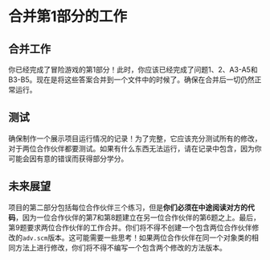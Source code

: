 # 合并第1部分的工作

## 合并工作

你已经完成了冒险游戏的第1部分！此时，你应该已经完成了问题1、2、A3-A5和B3-B5。现在是将这些答案合并到一个文件中的时候了。确保在合并后一切仍然正常运行。

## 测试

确保制作一个展示项目运行情况的记录！为了完整，它应该充分测试所有的修改，对于两位合作伙伴都要测试。如果有什么东西无法运行，请在记录中包含，因为你可能会因有意的错误而获得部分学分。

## 未来展望

项目的第二部分包括每位合作伙伴三个练习，但是**你们必须在中途阅读对方的代码**，因为一位合作伙伴的第7和第8题建立在另一位合作伙伴的第6题之上。最后，第9题要求两位合作伙伴的工作合并。你们将不得不创建一个包含两位合作伙伴修改的`adv.scm`版本。这可能需要一些思考！如果两位合作伙伴在同一个对象类的相同方法上进行修改，你们将不得不编写一个包含两个修改的方法版本。
